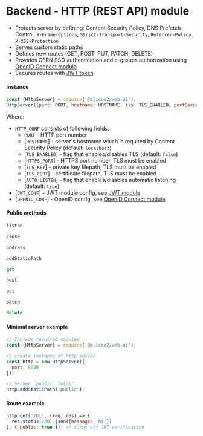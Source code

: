 # Backend - HTTP (REST API) module

 - Protects server by defining: Content Security Policy, DNS Prefetch Control, `X-Frame-Options`, `Strict-Transport-Security`, `Referrer-Policy`, `X-XSS-Protection`
 - Serves custom static paths
 - Defines new routes (GET, POST, PUT, PATCH, DELETE)
 - Provides CERN SSO authentication and e-groups authorization using [OpenID Connect module](openid.md)
 - Secures routes with [JWT token](json-tokens.md)

#### Instance
```js
const {HttpServer} = require('@aliceo2/web-ui');
HttpServer({port: PORT, hostname: HOSTNAME, tls: TLS_ENABLED, portSecure: HTTPS_PORT, key: TLS_KEY, cert: TLS_CERT, autoListen: AUTO_LISTEN}, JWT_CONF, OPENID_CONF);
```
Where:
 * `HTTP_CONF` consists of following fields:
     * `PORT` - HTTP port number
     * [`HOSTNAME`] - server's hostname which is required by Content Security Policy (default: `localhost`)
     * [`TLS_ENABLED`] - flag that enables/disables TLS (default: `false`)
     * [`HTTPS_PORT`] - HTTPS port number, TLS must be enabled
     * [`TLS_KEY`] - private key filepath, TLS must be enabled
     * [`TLS_CERT`] - certificate filepath, TLS must be enabled
     * [`AUTO_LISTEN`] - flag that enables/disables automatic listening (default: `true`)
 * [`JWT_CONF`] - JWT module config, see [JWT module](json-tokens.md)
 * [`OPENID_CONF`] - OpenID config, see [OpenID Connect module](openid.md)


#### Public methods
```js
listen
```
```js
close
```
```js
address
```
```js
addStaticPath
```
```js
get
```
```js
post
```
```js
put
```
```js
patch
```
```js
delete
```

#### Minimal server example
```js
// Include required modules
const {HttpServer} = require('@aliceo2/web-ui');

// create instance of http server
const http = new HttpServer({
  port: 8080
});

// Server `public` folder
http.addStaticPath('public');
```

#### Route example
```js
http.get('/hi', (req, res) => {
  res.status(200).json({message: 'hi'})
}, { public: true }); // turns off JWT verification
```
